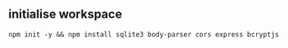 ## initialise workspace
```
npm init -y && npm install sqlite3 body-parser cors express bcryptjs
```
